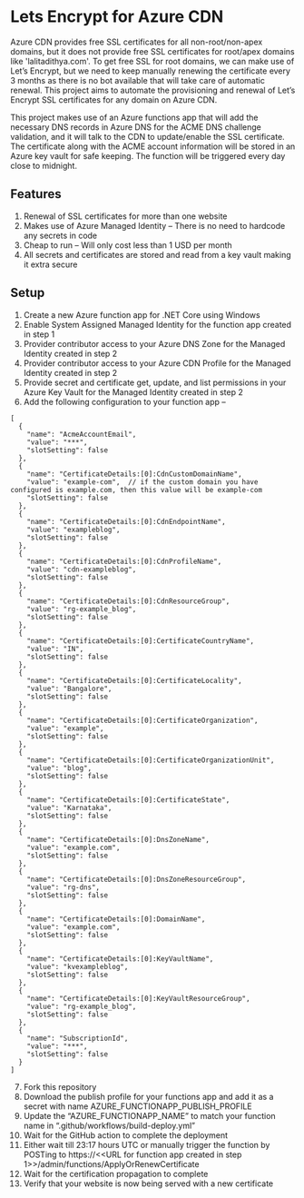 # Lets Encrypt for Azure CDN 

Azure CDN provides free SSL certificates for all non-root/non-apex domains, but it does not provide free SSL certificates for root/apex domains like 'lalitadithya.com'. To get free SSL for root domains, we can make use of Let’s Encrypt, but we need to keep manually renewing the certificate every 3 months as there is no bot available that will take care of automatic renewal. This project aims to automate the provisioning and renewal of Let’s Encrypt SSL certificates for any domain on Azure CDN. 

This project makes use of an Azure functions app that will add the necessary DNS records in Azure DNS for the ACME DNS challenge validation, and it will talk to the CDN to update/enable the SSL certificate. The certificate along with the ACME account information will be stored in an Azure key vault for safe keeping. The function will be triggered every day close to midnight. 

## Features

1.	Renewal of SSL certificates for more than one website 
2.	Makes use of Azure Managed Identity – There is no need to hardcode any secrets in code
3.	Cheap to run – Will only cost less than 1 USD per month 
4.	All secrets and certificates are stored and read from a key vault making it extra secure

## Setup

1.	Create a new Azure function app for .NET Core using Windows
2.	Enable System Assigned Managed Identity for the function app created in step 1
3.	Provider contributor access to your Azure DNS Zone for the Managed Identity created in step 2
4.	Provider contributor access to your Azure CDN Profile for the Managed Identity created in step 2
5.	Provide secret and certificate get, update, and list permissions in your Azure Key Vault for the Managed Identity created in step 2
6.	Add the following configuration to your function app –
```
[
  {
    "name": "AcmeAccountEmail",
    "value": "***",
    "slotSetting": false
  },
  {
    "name": "CertificateDetails:[0]:CdnCustomDomainName",
    "value": "example-com",  // if the custom domain you have configured is example.com, then this value will be example-com
    "slotSetting": false
  },
  {
    "name": "CertificateDetails:[0]:CdnEndpointName",
    "value": "exampleblog",
    "slotSetting": false
  },
  {
    "name": "CertificateDetails:[0]:CdnProfileName",
    "value": "cdn-exampleblog",
    "slotSetting": false
  },
  {
    "name": "CertificateDetails:[0]:CdnResourceGroup",
    "value": "rg-example_blog",
    "slotSetting": false
  },
  {
    "name": "CertificateDetails:[0]:CertificateCountryName",
    "value": "IN",
    "slotSetting": false
  },
  {
    "name": "CertificateDetails:[0]:CertificateLocality",
    "value": "Bangalore",
    "slotSetting": false
  },
  {
    "name": "CertificateDetails:[0]:CertificateOrganization",
    "value": "example",
    "slotSetting": false
  },
  {
    "name": "CertificateDetails:[0]:CertificateOrganizationUnit",
    "value": "blog",
    "slotSetting": false
  },
  {
    "name": "CertificateDetails:[0]:CertificateState",
    "value": "Karnataka",
    "slotSetting": false
  },
  {
    "name": "CertificateDetails:[0]:DnsZoneName",
    "value": "example.com",
    "slotSetting": false
  },
  {
    "name": "CertificateDetails:[0]:DnsZoneResourceGroup",
    "value": "rg-dns",
    "slotSetting": false
  },
  {
    "name": "CertificateDetails:[0]:DomainName",
    "value": "example.com",
    "slotSetting": false
  },
  {
    "name": "CertificateDetails:[0]:KeyVaultName",
    "value": "kvexampleblog",
    "slotSetting": false
  },
  {
    "name": "CertificateDetails:[0]:KeyVaultResourceGroup",
    "value": "rg-example_blog",
    "slotSetting": false
  },
  {
    "name": "SubscriptionId",
    "value": "***",
    "slotSetting": false
  }
]
```
7.	Fork this repository 
8.	Download the publish profile for your functions app and add it as a secret with name AZURE_FUNCTIONAPP_PUBLISH_PROFILE
9.	Update the “AZURE_FUNCTIONAPP_NAME” to match your function name in “.github/workflows/build-deploy.yml”
10.	Wait for the GitHub action to complete the deployment
11.	Either wait till 23:17 hours UTC or manually trigger the function by POSTing to https://<<URL for function app created in step 1>>/admin/functions/ApplyOrRenewCertificate
12.	Wait for the certification propagation to complete 
13.	Verify that your website is now being served with a new certificate

